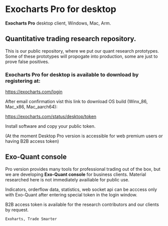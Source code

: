 # Exocharts Pro for desktop
**Exocharts Pro** desktop client, Windows, Mac, Arm.

## Quantitative trading research repository.

This is our public repository, where we put our quant research prototypes. 
Some of these prototypes will propogate into production, some are just to prove false positives.

### Exocharts Pro for desktop is available to download by registering at:

https://exocharts.com/login


After email confirmation vist this link to download OS build
(Winx_86, Mac_x86, Mac_aarch64):

https://exocharts.com/status/desktop/token

Install software and copy your public token.

(At the moment Desktop Pro version is accessible for web premium users or having B2B access token)


## Exo-Quant console
Pro version provides many tools for professional trading out of the box, but we are developing **Exo-Quant console** for business clients.
Material researched here is not immediately availiable for public use. 

Indicators, orderflow data, statistics, web socket api can be acccess only with Exo-Quant after entering special token in the login window.

B2B access token is available for the research contributors and our clients by request.

`Exoharts, Trade Smarter`
